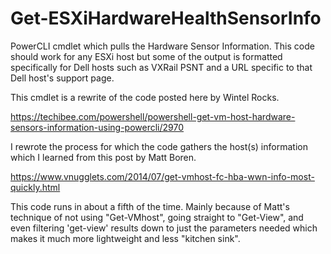 # Get-ESXiHardwareHealthSensorInfo
PowerCLI cmdlet which pulls the Hardware Sensor Information.
This code should work for any ESXi host but some of the output is formatted specifically for Dell hosts such as VXRail PSNT and a URL specific to that Dell host's support page.

This cmdlet is a rewrite of the code posted here by Wintel Rocks.

https://techibee.com/powershell/powershell-get-vm-host-hardware-sensors-information-using-powercli/2970

I rewrote the process for which the code gathers the host(s) information which I learned from this post by Matt Boren.

https://www.vnugglets.com/2014/07/get-vmhost-fc-hba-wwn-info-most-quickly.html

This code runs in about a fifth of the time. Mainly because of Matt's technique of not using "Get-VMhost", going straight to "Get-View", and even filtering 'get-view' results down to just the parameters needed which makes it much more lightweight and less "kitchen sink".
